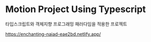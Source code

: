# Motion Project Using Typescript

타입스크립트와 객체지향 프로그래밍 패러다임을 적용한 프로젝트

https://enchanting-naiad-eae2bd.netlify.app/
